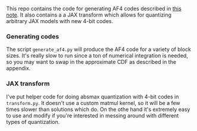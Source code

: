 This repo contains the code for generating AF4 codes described in [this note](https://arxiv.org/abs/2306.06965). It also contains a a JAX transform which allows for quantizing arbitrary JAX models with new 4-bit codes.

### Generating codes
The script `generate_af4.py` will produce the AF4 code for a variety of block sizes. It's really slow to run since a ton of numerical integration is needed, so you may want to swap in the approximate CDF as described in the appendix.

### JAX transform
I've put helper code for doing absmax quantization with 4-bit codes in `transform.py`. It doesn't use a custom matmul kernel, so it will be a few times slower than solutions which do.
On the othe hand it's extremely easy to use and modify if you're interested in messing around with different types of quantization.
